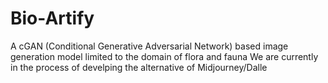 # Bio-Artify

A cGAN (Conditional Generative Adversarial Network) based image generation model limited to the domain of flora and fauna
We are currently in the process of develping the alternative of Midjourney/Dalle
